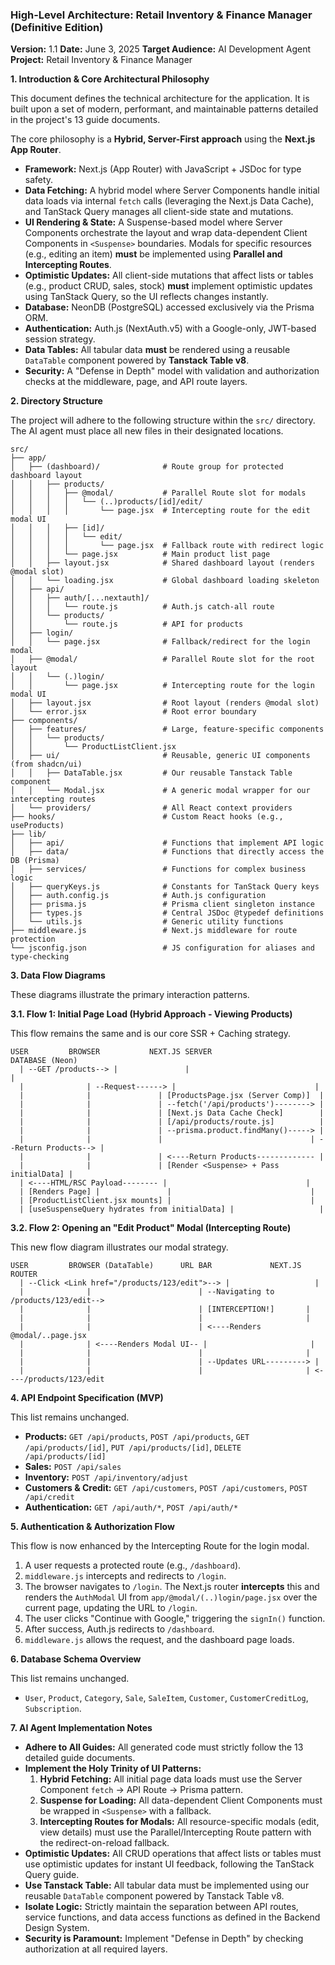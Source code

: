 ### **High-Level Architecture: Retail Inventory & Finance Manager (Definitive Edition)**

**Version:** 1.1
**Date:** June 3, 2025
**Target Audience:** AI Development Agent
**Project:** Retail Inventory & Finance Manager

**1. Introduction & Core Architectural Philosophy**

This document defines the technical architecture for the application. It is built upon a set of modern, performant, and maintainable patterns detailed in the project's 13 guide documents.

The core philosophy is a **Hybrid, Server-First approach** using the **Next.js App Router**.

- **Framework:** Next.js (App Router) with JavaScript + JSDoc for type safety.
- **Data Fetching:** A hybrid model where Server Components handle initial data loads via internal `fetch` calls (leveraging the Next.js Data Cache), and TanStack Query manages all client-side state and mutations.
- **UI Rendering & State:** A Suspense-based model where Server Components orchestrate the layout and wrap data-dependent Client Components in `<Suspense>` boundaries. Modals for specific resources (e.g., editing an item) **must** be implemented using **Parallel and Intercepting Routes**.
- **Optimistic Updates:** All client-side mutations that affect lists or tables (e.g., product CRUD, sales, stock) **must** implement optimistic updates using TanStack Query, so the UI reflects changes instantly.
- **Database:** NeonDB (PostgreSQL) accessed exclusively via the Prisma ORM.
- **Authentication:** Auth.js (NextAuth.v5) with a Google-only, JWT-based session strategy.
- **Data Tables:** All tabular data **must** be rendered using a reusable `DataTable` component powered by **Tanstack Table v8**.
- **Security:** A "Defense in Depth" model with validation and authorization checks at the middleware, page, and API route layers.

**2. Directory Structure**

The project will adhere to the following structure within the `src/` directory. The AI agent must place all new files in their designated locations.

```
src/
├── app/
│   ├── (dashboard)/              # Route group for protected dashboard layout
│   │   ├── products/
│   │   │   ├── @modal/           # Parallel Route slot for modals
│   │   │   │   └── (..)products/[id]/edit/
│   │   │   │       └── page.jsx  # Intercepting route for the edit modal UI
│   │   │   ├── [id]/
│   │   │   │   └── edit/
│   │   │   │       └── page.jsx  # Fallback route with redirect logic
│   │   │   └── page.jsx          # Main product list page
│   │   ├── layout.jsx            # Shared dashboard layout (renders @modal slot)
│   │   └── loading.jsx           # Global dashboard loading skeleton
│   ├── api/
│   │   ├── auth/[...nextauth]/
│   │   │   └── route.js          # Auth.js catch-all route
│   │   └── products/
│   │       └── route.js          # API for products
│   ├── login/
│   │   └── page.jsx              # Fallback/redirect for the login modal
│   ├── @modal/                   # Parallel Route slot for the root layout
│   │   └── (.)login/
│   │       └── page.jsx          # Intercepting route for the login modal UI
│   ├── layout.jsx                # Root layout (renders @modal slot)
│   └── error.jsx                 # Root error boundary
├── components/
│   ├── features/                 # Large, feature-specific components
│   │   └── products/
│   │       └── ProductListClient.jsx
│   ├── ui/                       # Reusable, generic UI components (from shadcn/ui)
│   │   ├── DataTable.jsx         # Our reusable Tanstack Table component
│   │   └── Modal.jsx             # A generic modal wrapper for our intercepting routes
│   └── providers/                # All React context providers
├── hooks/                        # Custom React hooks (e.g., useProducts)
├── lib/
│   ├── api/                      # Functions that implement API logic
│   ├── data/                     # Functions that directly access the DB (Prisma)
│   ├── services/                 # Functions for complex business logic
│   ├── queryKeys.js              # Constants for TanStack Query keys
│   ├── auth.config.js            # Auth.js configuration
│   ├── prisma.js                 # Prisma client singleton instance
│   ├── types.js                  # Central JSDoc @typedef definitions
│   └── utils.js                  # Generic utility functions
├── middleware.js                 # Next.js middleware for route protection
└── jsconfig.json                 # JS configuration for aliases and type-checking
```

**3. Data Flow Diagrams**

These diagrams illustrate the primary interaction patterns.

**3.1. Flow 1: Initial Page Load (Hybrid Approach - Viewing Products)**

This flow remains the same and is our core SSR + Caching strategy.

```
USER         BROWSER           NEXT.JS SERVER                      DATABASE (Neon)
  | --GET /products--> |               |                               |
  |              | --Request------> |                               |
  |              |               | [ProductsPage.jsx (Server Comp)]  |
  |              |               | --fetch('/api/products')--------> |
  |              |               | [Next.js Data Cache Check]        |
  |              |               | [/api/products/route.js]          |
  |              |               | --prisma.product.findMany()-----> |
  |              |               |                                 | --Return Products--> |
  |              |               | <----Return Products------------- |
  |              |               | [Render <Suspense> + Pass initialData] |
  | <----HTML/RSC Payload-------- |                               |
  | [Renders Page] |               |                               |
  | [ProductListClient.jsx mounts] |                               |
  | [useSuspenseQuery hydrates from initialData] |                   |
```

**3.2. Flow 2: Opening an "Edit Product" Modal (Intercepting Route)**

This new flow diagram illustrates our modal strategy.

```
USER         BROWSER (DataTable)      URL BAR             NEXT.JS ROUTER
  | --Click <Link href="/products/123/edit">--> |                   |
  |              |                        | --Navigating to /products/123/edit-->
  |              |                        | [INTERCEPTION!]       |
  |              |                        |                       |
  |              |                        | <----Renders @modal/..page.jsx
  |              | <----Renders Modal UI-- |                       |
  |              |                        |                       |
  |              |                        | --Updates URL---------> |
  |              |                        |                       | <----/products/123/edit
```

**4. API Endpoint Specification (MVP)**

This list remains unchanged.

- **Products:** `GET /api/products`, `POST /api/products`, `GET /api/products/[id]`, `PUT /api/products/[id]`, `DELETE /api/products/[id]`
- **Sales:** `POST /api/sales`
- **Inventory:** `POST /api/inventory/adjust`
- **Customers & Credit:** `GET /api/customers`, `POST /api/customers`, `POST /api/credit`
- **Authentication:** `GET /api/auth/*`, `POST /api/auth/*`

**5. Authentication & Authorization Flow**

This flow is now enhanced by the Intercepting Route for the login modal.

1.  A user requests a protected route (e.g., `/dashboard`).
2.  `middleware.js` intercepts and redirects to `/login`.
3.  The browser navigates to `/login`. The Next.js router **intercepts** this and renders the `AuthModal` UI from `app/@modal/(..)login/page.jsx` over the current page, updating the URL to `/login`.
4.  The user clicks "Continue with Google," triggering the `signIn()` function.
5.  After success, Auth.js redirects to `/dashboard`.
6.  `middleware.js` allows the request, and the dashboard page loads.

**6. Database Schema Overview**

This list remains unchanged.

- `User`, `Product`, `Category`, `Sale`, `SaleItem`, `Customer`, `CustomerCreditLog`, `Subscription`.

**7. AI Agent Implementation Notes**

- **Adhere to All Guides:** All generated code must strictly follow the 13 detailed guide documents.
- **Implement the Holy Trinity of UI Patterns:**
  1.  **Hybrid Fetching:** All initial page data loads must use the Server Component `fetch` -> API Route -> Prisma pattern.
  2.  **Suspense for Loading:** All data-dependent Client Components must be wrapped in `<Suspense>` with a fallback.
  3.  **Intercepting Routes for Modals:** All resource-specific modals (edit, view details) must use the Parallel/Intercepting Route pattern with the redirect-on-reload fallback.
- **Optimistic Updates:** All CRUD operations that affect lists or tables must use optimistic updates for instant UI feedback, following the TanStack Query guide.
- **Use Tanstack Table:** All tabular data must be implemented using our reusable `DataTable` component powered by Tanstack Table v8.
- **Isolate Logic:** Strictly maintain the separation between API routes, service functions, and data access functions as defined in the Backend Design System.
- **Security is Paramount:** Implement "Defense in Depth" by checking authorization at all required layers.
